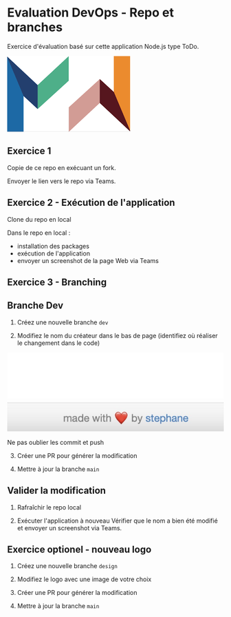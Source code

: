 # Evaluation DevOps - Repo et branches

Exercice d'évaluation basé sur cette application Node.js type ToDo.

![mewo](public/icons/mewo.png)

## Exercice 1

Copie de ce repo en exécuant un fork.

Envoyer le lien vers le repo via Teams.

## Exercice 2 - Exécution de l'application

Clone du repo en local

Dans le repo en local :
- installation des packages
- exécution de l'application
- envoyer un screenshot de la page Web via Teams

## Exercice 3 - Branching

## Branche Dev

1. Créez une nouvelle branche `dev`

2. Modifiez le nom du créateur dans le bas de page (identifiez où réaliser le changement dans le code)

![createur](images/createur.jpg)

Ne pas oublier les commit et push

3. Créer une PR pour générer la modification

4. Mettre à jour la branche `main`

## Valider la modification

1. Rafraîchir le repo local

2. Exécuter l'application à nouveau
Vérifier que le nom a bien été modifié et envoyer un screenshot via Teams.

## Exercice optionel - nouveau logo

1. Créez une nouvelle branche `design`

2. Modifiez le logo avec une image de votre choix

3. Créer une PR pour générer la modification

4. Mettre à jour la branche `main`